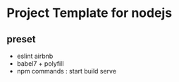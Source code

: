 # Project Template for nodejs

## preset
- eslint airbnb
- babel7 + polyfill
- npm commands : start build serve 